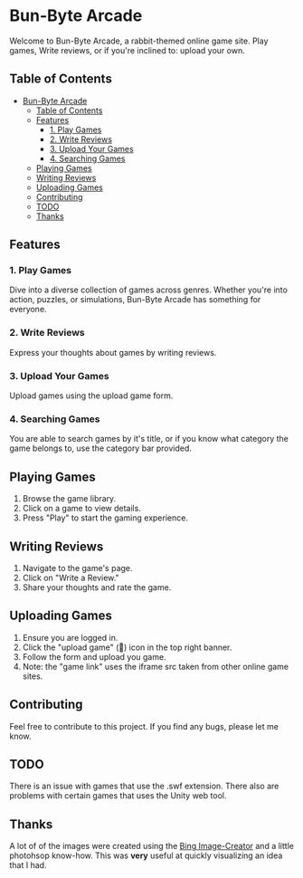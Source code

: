 # Bun-Byte Arcade

Welcome to Bun-Byte Arcade, a rabbit-themed online game site. Play games, Write reviews, or if you're inclined to: upload your own.

## Table of Contents
- [Bun-Byte Arcade](#bun-byte-arcade)
  - [Table of Contents](#table-of-contents)
  - [Features](#features)
    - [1. Play Games](#1-play-games)
    - [2. Write Reviews](#2-write-reviews)
    - [3. Upload Your Games](#3-upload-your-games)
    - [4. Searching Games](#4-searching-games)
  - [Playing Games](#playing-games)
  - [Writing Reviews](#writing-reviews)
  - [Uploading Games](#uploading-games)
  - [Contributing](#contributing)
  - [TODO](#todo)
  - [Thanks](#thanks)

## Features

### 1. Play Games
Dive into a diverse collection of games across genres. Whether you're into action, puzzles, or simulations, Bun-Byte Arcade has something for everyone.

### 2. Write Reviews
Express your thoughts about games by writing reviews.

### 3. Upload Your Games
Upload games using the upload game form.

### 4. Searching Games
You are able to search games by it's title, or if you know what category the game belongs to, use the category bar provided.

## Playing Games

1. Browse the game library.
2. Click on a game to view details.
3. Press "Play" to start the gaming experience.

## Writing Reviews

1. Navigate to the game's page.
2. Click on "Write a Review."
3. Share your thoughts and rate the game.

## Uploading Games

1. Ensure you are logged in.
2. Click the "upload game" (🔼) icon in the top right banner.
3. Follow the form and upload you game.
4. Note: the "game link" uses the iframe src taken from other online game sites.

## Contributing
Feel free to contribute to this project. If you find any bugs, please let me know.

## TODO
There is an issue with games that use the .swf extension. There also are problems with certain games that uses the Unity web tool.

## Thanks

A lot of of the images were created using the [Bing Image-Creator](https://www.bing.com/images/create?FORM=GDPGLP) and a little photohsop know-how. This was **very** useful at quickly visualizing an idea that I had.
